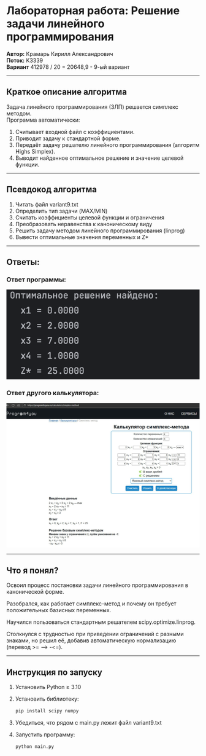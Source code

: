 # Лабораторная работа: Решение задачи линейного программирования

**Автор:** Крамарь Кирилл Александрович  
**Поток:** K3339  
**Вариант** 412978 / 20 = 20648,9 - 9-ый вариант

---

## Краткое описание алгоритма

Задача линейного программирования (ЗЛП) решается симплекс методом.  
Программа автоматически:
1. Считывает входной файл с коэффициентами.  
2. Приводит задачу к стандартной форме.  
3. Передаёт задачу решателю линейного программирования (алгоритм Highs Simplex).  
4. Выводит найденное оптимальное решение и значение целевой функции.

---

## Псевдокод алгоритма

1. Читать файл variant9.txt
2. Определить тип задачи (MAX/MIN)
3. Считать коэффициенты целевой функции и ограничения
4. Преобразовать неравенства к каноническому виду
5. Решить задачу методом линейного программирования (linprog)
6. Вывести оптимальные значения переменных и Z*

----

## Ответы:

### Ответ программы:
![](img/code.png)

### Ответ другого калькулятора:
![](img/othersolution.jpg)

----

## Что я понял?

Освоил процесс постановки задачи линейного программирования в канонической форме.

Разобрался, как работает симплекс-метод и почему он требует положительных базисных переменных.

Научился пользоваться стандартным решателем scipy.optimize.linprog.

Столкнулся с трудностью при приведении ограничений с разными знаками, но решил её, добавив автоматическую нормализацию (перевод >= --> -<=).

---

## Инструкция по запуску

1. Установить Python ≥ 3.10  
2. Установить библиотеку:
   ```bash
   pip install scipy numpy


3. Убедиться, что рядом с main.py лежит файл variant9.txt

4. Запустить программу:
    ```bash
    python main.py
